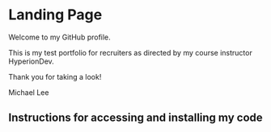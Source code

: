 # Landing Page

Welcome to my GitHub profile.

This is my test portfolio for recruiters as directed by my course instructor HyperionDev.

Thank you for taking a look!

Michael Lee

## Instructions for accessing and installing my code

